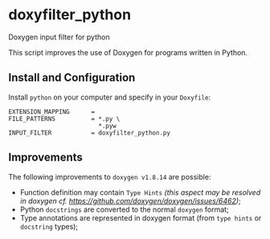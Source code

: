 # doxyfilter_python
Doxygen input filter for python

This script improves the use of Doxygen for programs written in Python.

## Install and Configuration

Install ``python`` on your computer and specify in your ``Doxyfile``:

````
EXTENSION_MAPPING      =
FILE_PATTERNS          = *.py \
                         *.pyw
INPUT_FILTER           = doxyfilter_python.py
````

## Improvements

The following improvements to ``doxygen v1.8.14`` are possible:
- Function definition may contain ``Type Hints`` 
  _(this aspect may be resolved in doxygen cf. https://github.com/doxygen/doxygen/issues/6462)_;
- Python ``docstrings`` are converted to the normal ``doxygen`` format;
- Type annotations are represented in doxygen format (from ``type hints`` or ``docstring`` types);
